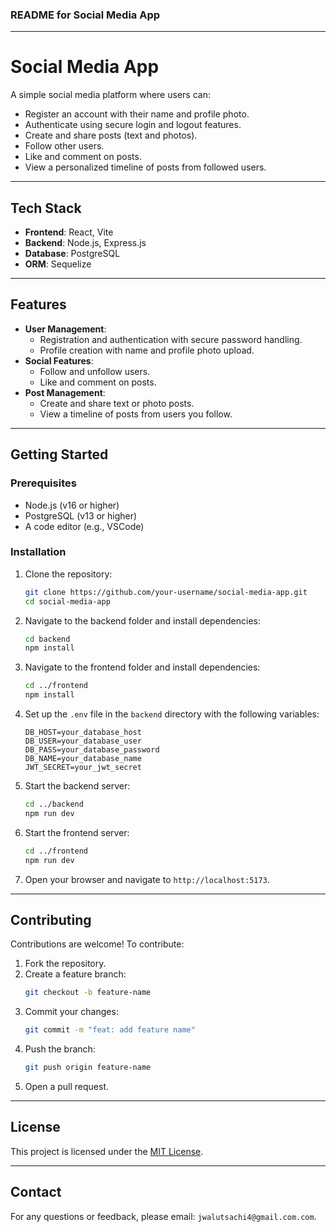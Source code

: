 ### README for Social Media App

---

# **Social Media App**

A simple social media platform where users can:
- Register an account with their name and profile photo.
- Authenticate using secure login and logout features.
- Create and share posts (text and photos).
- Follow other users.
- Like and comment on posts.
- View a personalized timeline of posts from followed users.

---

## **Tech Stack**
- **Frontend**: React, Vite
- **Backend**: Node.js, Express.js
- **Database**: PostgreSQL
- **ORM**: Sequelize

---

## **Features**
- **User Management**: 
  - Registration and authentication with secure password handling.
  - Profile creation with name and profile photo upload.
- **Social Features**:
  - Follow and unfollow users.
  - Like and comment on posts.
- **Post Management**:
  - Create and share text or photo posts.
  - View a timeline of posts from users you follow.
  
---

## **Getting Started**

### **Prerequisites**
- Node.js (v16 or higher)
- PostgreSQL (v13 or higher)
- A code editor (e.g., VSCode)

### **Installation**

1. Clone the repository:
   ```bash
   git clone https://github.com/your-username/social-media-app.git
   cd social-media-app
   ```

2. Navigate to the backend folder and install dependencies:
   ```bash
   cd backend
   npm install
   ```

3. Navigate to the frontend folder and install dependencies:
   ```bash
   cd ../frontend
   npm install
   ```

4. Set up the `.env` file in the `backend` directory with the following variables:
   ```
   DB_HOST=your_database_host
   DB_USER=your_database_user
   DB_PASS=your_database_password
   DB_NAME=your_database_name
   JWT_SECRET=your_jwt_secret
   ```

5. Start the backend server:
   ```bash
   cd ../backend
   npm run dev
   ```

6. Start the frontend server:
   ```bash
   cd ../frontend
   npm run dev
   ```

7. Open your browser and navigate to `http://localhost:5173`.

---

## **Contributing**
Contributions are welcome! To contribute:
1. Fork the repository.
2. Create a feature branch:
   ```bash
   git checkout -b feature-name
   ```
3. Commit your changes:
   ```bash
   git commit -m "feat: add feature name"
   ```
4. Push the branch:
   ```bash
   git push origin feature-name
   ```
5. Open a pull request.

---

## **License**
This project is licensed under the [MIT License](LICENSE).

---

## **Contact**
For any questions or feedback, please email: `jwalutsachi4@gmail.com.com`.